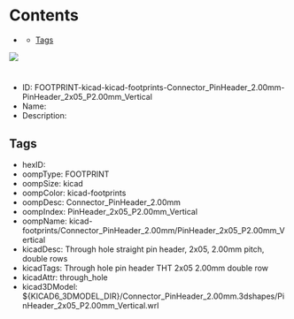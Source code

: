 



Contents
========

* [](#)
	* [Tags](#tags)
  
![][im]
# 

- ID: FOOTPRINT-kicad-kicad-footprints-Connector_PinHeader_2.00mm-PinHeader_2x05_P2.00mm_Vertical
- Name: 
- Description: 

## Tags

- hexID: 
- oompType: FOOTPRINT
- oompSize: kicad
- oompColor: kicad-footprints
- oompDesc: Connector_PinHeader_2.00mm
- oompIndex: PinHeader_2x05_P2.00mm_Vertical
- oompName: kicad-footprints/Connector_PinHeader_2.00mm/PinHeader_2x05_P2.00mm_Vertical
- kicadDesc: Through hole straight pin header, 2x05, 2.00mm pitch, double rows
- kicadTags: Through hole pin header THT 2x05 2.00mm double row
- kicadAttr: through_hole
- kicad3DModel: ${KICAD6_3DMODEL_DIR}/Connector_PinHeader_2.00mm.3dshapes/PinHeader_2x05_P2.00mm_Vertical.wrl



[im]: image.png
